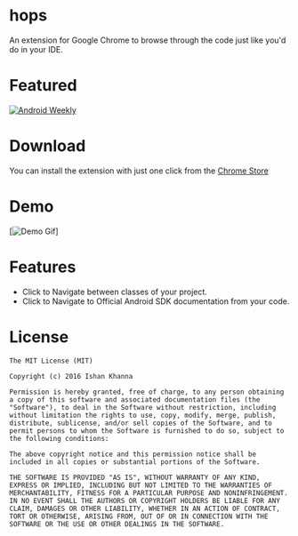 # hops
An extension for Google Chrome to browse through the code just like you'd do in your IDE.

# Featured

[![Android Weekly](https://img.shields.io/badge/Android%20Weekly-%23254-blue.svg)](http://androidweekly.net/issues/issue-254)

# Download
You can install the extension with just one click from the [Chrome Store](https://chrome.google.com/webstore/detail/hops/bbcefpmcbekfkncmcpbkkmdjkkdkkogi)

# Demo
[![Demo Gif](https://media.giphy.com/media/uCEg33XWlaX8A/giphy.gif)]

# Features

* Click to Navigate between classes of your project.
* Click to Navigate to Official Android SDK documentation from your code.

# License
```
The MIT License (MIT)

Copyright (c) 2016 Ishan Khanna

Permission is hereby granted, free of charge, to any person obtaining a copy of this software and associated documentation files (the "Software"), to deal in the Software without restriction, including without limitation the rights to use, copy, modify, merge, publish, distribute, sublicense, and/or sell copies of the Software, and to permit persons to whom the Software is furnished to do so, subject to the following conditions:

The above copyright notice and this permission notice shall be included in all copies or substantial portions of the Software.

THE SOFTWARE IS PROVIDED "AS IS", WITHOUT WARRANTY OF ANY KIND, EXPRESS OR IMPLIED, INCLUDING BUT NOT LIMITED TO THE WARRANTIES OF MERCHANTABILITY, FITNESS FOR A PARTICULAR PURPOSE AND NONINFRINGEMENT. IN NO EVENT SHALL THE AUTHORS OR COPYRIGHT HOLDERS BE LIABLE FOR ANY CLAIM, DAMAGES OR OTHER LIABILITY, WHETHER IN AN ACTION OF CONTRACT, TORT OR OTHERWISE, ARISING FROM, OUT OF OR IN CONNECTION WITH THE SOFTWARE OR THE USE OR OTHER DEALINGS IN THE SOFTWARE.
```
